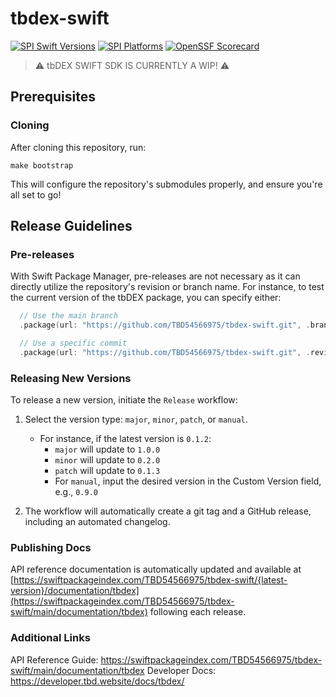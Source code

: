 # tbdex-swift

[![SPI Swift Versions](https://img.shields.io/endpoint?url=https%3A%2F%2Fswiftpackageindex.com%2Fapi%2Fpackages%2FTBD54566975%2Ftbdex-swift%2Fbadge%3Ftype%3Dswift-versions)](https://swiftpackageindex.com/TBD54566975/tbdex-swift)
[![SPI Platforms](https://img.shields.io/endpoint?url=https%3A%2F%2Fswiftpackageindex.com%2Fapi%2Fpackages%2FTBD54566975%2Ftbdex-swift%2Fbadge%3Ftype%3Dplatforms)](https://swiftpackageindex.com/TBD54566975/tbdex-swift)
[![OpenSSF Scorecard](https://api.securityscorecards.dev/projects/github.com/TBD54566975/tbdex-swift/badge)](https://securityscorecards.dev/viewer/?uri=github.com/TBD54566975/tbdex-swift)

> ⚠️ tbDEX SWIFT SDK IS CURRENTLY A WIP! ⚠️

## Prerequisites

### Cloning

After cloning this repository, run:

```
make bootstrap
```

This will configure the repository's submodules properly, and ensure you're all set to go!

## Release Guidelines

### Pre-releases

With Swift Package Manager, pre-releases are not necessary as it can directly utilize the repository's revision or branch name. For instance, to test the current version of the tbDEX package, you can specify either:

```swift
  // Use the main branch
  .package(url: "https://github.com/TBD54566975/tbdex-swift.git", .branch("main")),

  // Use a specific commit
  .package(url: "https://github.com/TBD54566975/tbdex-swift.git", .revision("28b3c865742f3b0cb9813f84e9c547425a06ac1d")),
```

### Releasing New Versions

To release a new version, initiate the `Release` workflow:

1. Select the version type: `major`, `minor`, `patch`, or `manual`.

   - For instance, if the latest version is `0.1.2`:
     - `major` will update to `1.0.0`
     - `minor` will update to `0.2.0`
     - `patch` will update to `0.1.3`
     - For `manual`, input the desired version in the Custom Version field, e.g., `0.9.0`

2. The workflow will automatically create a git tag and a GitHub release, including an automated changelog.

### Publishing Docs

API reference documentation is automatically updated and available at [https://swiftpackageindex.com/TBD54566975/tbdex-swift/{latest-version}/documentation/tbdex](https://swiftpackageindex.com/TBD54566975/tbdex-swift/main/documentation/tbdex) following each release.

### Additional Links

API Reference Guide: https://swiftpackageindex.com/TBD54566975/tbdex-swift/main/documentation/tbdex
Developer Docs: https://developer.tbd.website/docs/tbdex/
